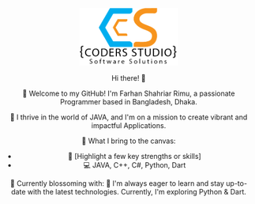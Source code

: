 <div align="center">
  <img src="https://github.com/FarhanShahariar/FarhanShahariar/blob/master/Logo1111.png?raw=true" alt="Your Name" width="200"/>

  Hi there! 👋

  🌈 Welcome to my GitHub! I'm Farhan Shahriar Rimu, a passionate Programmer based in Bangladesh, Dhaka.

  🚀 I thrive in the world of JAVA, and I'm on a mission to create vibrant and impactful Applications.

  🎨 What I bring to the canvas:
  - 🌟 [Highlight a few key strengths or skills]
  - 💻 JAVA, C++, C#, Python, Dart

  🌱 Currently blossoming with:
  🚀 I'm always eager to learn and stay up-to-date with the latest technologies. Currently, I'm exploring Python & Dart.
